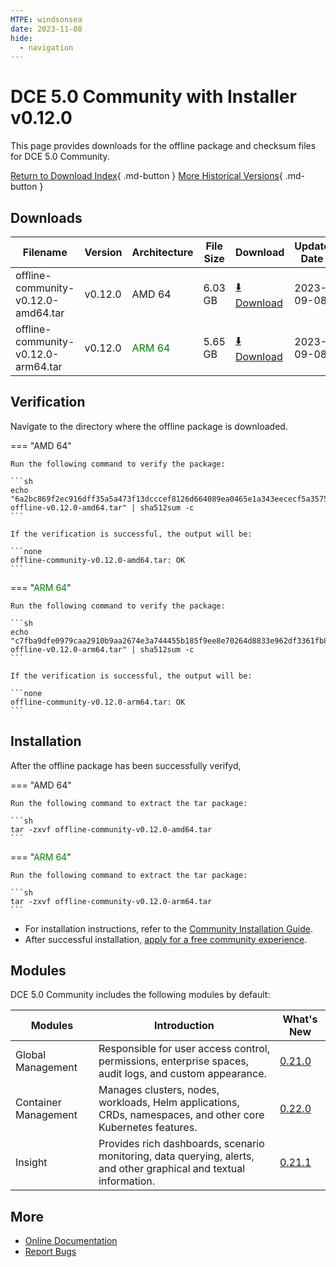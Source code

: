 ```yaml
---
MTPE: windsonsea
date: 2023-11-08
hide:
  - navigation
---
```


# DCE 5.0 Community with Installer v0.12.0

This page provides downloads for the offline package and checksum files for DCE 5.0 Community.

[Return to Download Index](../index.md){ .md-button }
[More Historical Versions](./dce5-installer-history.md){ .md-button }

## Downloads

| Filename | Version | Architecture | File Size | Download | Update Date |
| -------- | ------- | ------------ | --------- | -------- | ----------- |
| offline-community-v0.12.0-amd64.tar | v0.12.0 | AMD 64 | 6.03 GB | [:arrow_down: Download](https://qiniu-download-public.daocloud.io/DaoCloud_Enterprise/dce5/offline-community-v0.12.0-amd64.tar) | 2023-09-08 |
| offline-community-v0.12.0-arm64.tar | v0.12.0 | <font color="green">ARM 64</font> | 5.65 GB | [:arrow_down: Download](https://qiniu-download-public.daocloud.io/DaoCloud_Enterprise/dce5/offline-community-v0.12.0-arm64.tar) | 2023-09-08 |

## Verification

Navigate to the directory where the offline package is downloaded.

=== "AMD 64"

    Run the following command to verify the package:

    ```sh
    echo "6a2bc869f2ec916dff35a5a473f13dcccef8126d664089ea0465e1a343eececf5a357520244990c765c9de608b765e26b8950bf0322b26b5e53491826d1d919a  offline-v0.12.0-amd64.tar" | sha512sum -c
    ```

    If the verification is successful, the output will be:

    ```none
    offline-community-v0.12.0-amd64.tar: OK
    ```

=== "<font color="green">ARM 64</font>"

    Run the following command to verify the package:

    ```sh
    echo "c7fba9dfe0979caa2910b9aa2674e3a744455b185f9ee8e70264d8833e962df3361fb85d9d5d33be8fc643e36d9929e3d7af37ead66e7d30483d76dc77faa04c  offline-v0.12.0-arm64.tar" | sha512sum -c
    ```

    If the verification is successful, the output will be:

    ```none
    offline-community-v0.12.0-arm64.tar: OK
    ```

## Installation

After the offline package has been successfully verifyd,

=== "AMD 64"

    Run the following command to extract the tar package:

    ```sh
    tar -zxvf offline-community-v0.12.0-amd64.tar
    ```

=== "<font color="green">ARM 64</font>"

    Run the following command to extract the tar package:

    ```sh
    tar -zxvf offline-community-v0.12.0-arm64.tar
    ```

- For installation instructions, refer to the [Community Installation Guide](../../install/community/k8s/online.md#_2).
- After successful installation, [apply for a free community experience](../../dce/license0.md).

## Modules

DCE 5.0 Community includes the following modules by default:

| Modules | Introduction | What's New |
| -------- | ----------- | ---------- |
| Global Management | Responsible for user access control, permissions, enterprise spaces, audit logs, and custom appearance. | [0.21.0](../../ghippo/intro/release-notes.md#0210) |
| Container Management | Manages clusters, nodes, workloads, Helm applications, CRDs, namespaces, and other core Kubernetes features. | [0.22.0](../../kpanda/intro/release-notes.md#0220) |
| Insight | Provides rich dashboards, scenario monitoring, data querying, alerts, and other graphical and textual information. | [0.21.1](../../insight/intro/releasenote.md#insight-server-v0210) |

## More

- [Online Documentation](../../dce/index.md)
- [Report Bugs](https://github.com/DaoCloud/DaoCloud-docs/issues)
